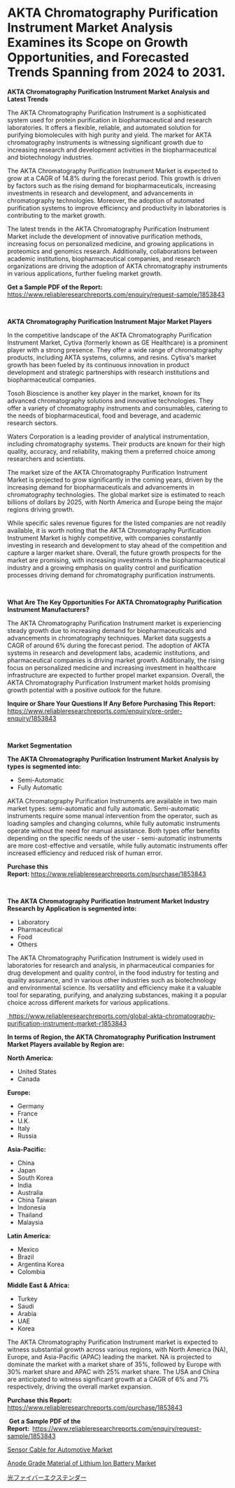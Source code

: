 <p><h1>AKTA Chromatography Purification Instrument Market Analysis Examines its Scope on Growth Opportunities, and Forecasted Trends Spanning from 2024 to 2031.</h1></p><p><strong>AKTA Chromatography Purification Instrument Market Analysis and Latest Trends</strong></p>
<p><p>The AKTA Chromatography Purification Instrument is a sophisticated system used for protein purification in biopharmaceutical and research laboratories. It offers a flexible, reliable, and automated solution for purifying biomolecules with high purity and yield. The market for AKTA chromatography instruments is witnessing significant growth due to increasing research and development activities in the biopharmaceutical and biotechnology industries.</p><p>The AKTA Chromatography Purification Instrument Market is expected to grow at a CAGR of 14.8% during the forecast period. This growth is driven by factors such as the rising demand for biopharmaceuticals, increasing investments in research and development, and advancements in chromatography technologies. Moreover, the adoption of automated purification systems to improve efficiency and productivity in laboratories is contributing to the market growth.</p><p>The latest trends in the AKTA Chromatography Purification Instrument Market include the development of innovative purification methods, increasing focus on personalized medicine, and growing applications in proteomics and genomics research. Additionally, collaborations between academic institutions, biopharmaceutical companies, and research organizations are driving the adoption of AKTA chromatography instruments in various applications, further fueling market growth.</p></p>
<p><strong>Get a Sample PDF of the Report:&nbsp;</strong> <a href="https://www.reliableresearchreports.com/enquiry/request-sample/1853843">https://www.reliableresearchreports.com/enquiry/request-sample/1853843</a></p>
<p>&nbsp;</p>
<p><strong>AKTA Chromatography Purification Instrument Major Market Players</strong></p>
<p><p>In the competitive landscape of the AKTA Chromatography Purification Instrument Market, Cytiva (formerly known as GE Healthcare) is a prominent player with a strong presence. They offer a wide range of chromatography products, including AKTA systems, columns, and resins. Cytiva's market growth has been fueled by its continuous innovation in product development and strategic partnerships with research institutions and biopharmaceutical companies.</p><p>Tosoh Bioscience is another key player in the market, known for its advanced chromatography solutions and innovative technologies. They offer a variety of chromatography instruments and consumables, catering to the needs of biopharmaceutical, food and beverage, and academic research sectors.</p><p>Waters Corporation is a leading provider of analytical instrumentation, including chromatography systems. Their products are known for their high quality, accuracy, and reliability, making them a preferred choice among researchers and scientists.</p><p>The market size of the AKTA Chromatography Purification Instrument Market is projected to grow significantly in the coming years, driven by the increasing demand for biopharmaceuticals and advancements in chromatography technologies. The global market size is estimated to reach billions of dollars by 2025, with North America and Europe being the major regions driving growth.</p><p>While specific sales revenue figures for the listed companies are not readily available, it is worth noting that the AKTA Chromatography Purification Instrument Market is highly competitive, with companies constantly investing in research and development to stay ahead of the competition and capture a larger market share.  Overall, the future growth prospects for the market are promising, with increasing investments in the biopharmaceutical industry and a growing emphasis on quality control and purification processes driving demand for chromatography purification instruments.</p></p>
<p>&nbsp;</p>
<p><strong>What Are The Key Opportunities For AKTA Chromatography Purification Instrument Manufacturers?</strong></p>
<p><p>The AKTA Chromatography Purification Instrument market is experiencing steady growth due to increasing demand for biopharmaceuticals and advancements in chromatography techniques. Market data suggests a CAGR of around 6% during the forecast period. The adoption of AKTA systems in research and development labs, academic institutions, and pharmaceutical companies is driving market growth. Additionally, the rising focus on personalized medicine and increasing investment in healthcare infrastructure are expected to further propel market expansion. Overall, the AKTA Chromatography Purification Instrument market holds promising growth potential with a positive outlook for the future.</p></p>
<p><strong>Inquire or Share Your Questions If Any Before Purchasing This Report:</strong> <a href="https://www.reliableresearchreports.com/enquiry/pre-order-enquiry/1853843">https://www.reliableresearchreports.com/enquiry/pre-order-enquiry/1853843</a></p>
<p>&nbsp;</p>
<p><strong>Market Segmentation</strong></p>
<p><strong>The AKTA Chromatography Purification Instrument Market Analysis by types is segmented into:</strong></p>
<p><ul><li>Semi-Automatic</li><li>Fully Automatic</li></ul></p>
<p><p>AKTA Chromatography Purification Instruments are available in two main market types: semi-automatic and fully automatic. Semi-automatic instruments require some manual intervention from the operator, such as loading samples and changing columns, while fully automatic instruments operate without the need for manual assistance. Both types offer benefits depending on the specific needs of the user - semi-automatic instruments are more cost-effective and versatile, while fully automatic instruments offer increased efficiency and reduced risk of human error.</p></p>
<p><strong>Purchase this Report:&nbsp;</strong><a href="https://www.reliableresearchreports.com/purchase/1853843">https://www.reliableresearchreports.com/purchase/1853843</a></p>
<p>&nbsp;</p>
<p><strong>The AKTA Chromatography Purification Instrument Market Industry Research by Application is segmented into:</strong></p>
<p><ul><li>Laboratory</li><li>Pharmaceutical</li><li>Food</li><li>Others</li></ul></p>
<p><p>The AKTA Chromatography Purification Instrument is widely used in laboratories for research and analysis, in pharmaceutical companies for drug development and quality control, in the food industry for testing and quality assurance, and in various other industries such as biotechnology and environmental science. Its versatility and efficiency make it a valuable tool for separating, purifying, and analyzing substances, making it a popular choice across different markets for various applications.</p></p>
<p><a href="https://www.reliableresearchreports.com/global-akta-chromatography-purification-instrument-market-r1853843">&nbsp;https://www.reliableresearchreports.com/global-akta-chromatography-purification-instrument-market-r1853843</a></p>
<p><strong>In terms of Region, the AKTA Chromatography Purification Instrument Market Players available by Region are:</strong></p>
<p>
    <p> <strong> North America: </strong>
        <ul>
            <li>United States</li>
            <li>Canada</li>
        </ul>
        </p> 
    <p> <strong> Europe: </strong>
        <ul>
            <li>Germany</li>
            <li>France</li>
            <li>U.K.</li>
            <li>Italy</li>
            <li>Russia</li>
        </ul>
        </p> 
    <p> <strong> Asia-Pacific: </strong>
        <ul>
            <li>China</li>
            <li>Japan</li>
            <li>South Korea</li>
            <li>India</li>
            <li>Australia</li>
            <li>China Taiwan</li>
            <li>Indonesia</li>
            <li>Thailand</li>
            <li>Malaysia</li>
        </ul>
        </p> 
    <p> <strong> Latin America: </strong>
        <ul>
            <li>Mexico</li>
            <li>Brazil</li>
            <li>Argentina Korea</li>
            <li>Colombia</li>
        </ul>
        </p> 
    <p> <strong> Middle East & Africa: </strong>
        <ul>
            <li>Turkey</li>
            <li>Saudi</li>
            <li>Arabia</li>
            <li>UAE</li>
            <li>Korea</li>
        </ul>
    </p>
    </p>
<p><p>The AKTA Chromatography Purification Instrument market is expected to witness substantial growth across various regions, with North America (NA), Europe, and Asia-Pacific (APAC) leading the market. NA is projected to dominate the market with a market share of 35%, followed by Europe with 30% market share and APAC with 25% market share. The USA and China are anticipated to witness significant growth at a CAGR of 6% and 7% respectively, driving the overall market expansion.</p></p>
<p><strong>Purchase this Report: </strong><a href="https://www.reliableresearchreports.com/purchase/1853843">https://www.reliableresearchreports.com/purchase/1853843</a></p>
<p>&nbsp;<strong>Get a Sample PDF of the Report:&nbsp;&nbsp;</strong><a href="https://www.reliableresearchreports.com/enquiry/request-sample/1853843">https://www.reliableresearchreports.com/enquiry/request-sample/1853843</a></p>
<p><strong></strong></p>
<p><p><a href="https://www.linkedin.com/pulse/sensor-cable-automotive-market-challenges-opportunities-growth-557gc?trackingId=NTlIfUzvo4JLv60eQj%2BciA%3D%3D">Sensor Cable for Automotive Market</a></p><p><a href="https://www.linkedin.com/pulse/anode-grade-material-lithium-ion-battery-market-share-amp-sx49c?trackingId=Xea5zQmk%2FOMwxHOFC3vSwQ%3D%3D">Anode Grade Material of Lithium Ion Battery Market</a></p><p><a href="https://github.com/mohamedbakry57/Market-Research-Report-List-3/blob/main/113584465251.md">光ファイバーエクステンダー</a></p></p>